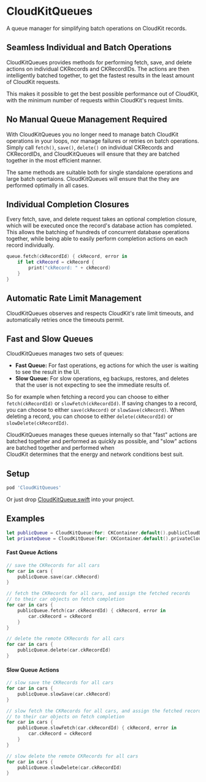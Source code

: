 # CloudKitQueues

A queue manager for simplifying batch operations on CloudKit records.

## Seamless Individual and Batch Operations 

CloudKitQueues provides methods for performing fetch, save, and delete actions on individual CKRecords 
and CKRecordIDs. The actions are then intelligently batched together, to get the fastest results in the 
least amount of CloudKit requests. 

This makes it possible to get the best possible performance out of CloudKit, with the minimum 
number of requests within CloudKit's request limits.

## No Manual Queue Management Required

With CloudKitQueues you no longer need to manage batch CloudKit operations in your loops, nor 
manage failures or retries on batch operations. Simply call `fetch()`, `save()`, `delete()` on 
individual CKRecords and CKRecordIDs, and CloudKitQueues will ensure that they are batched 
together in the most efficient manner.

The same methods are suitable both for single standalone operations and large batch opertaions. 
CloudKitQueues will ensure that the they are performed optimally in all cases. 

## Individual Completion Closures 

Every fetch, save, and delete request takes an optional completion closure, which will be executed
once the record's database action has completed. This allows the batching of hundreds of concurrent
database operations together, while being able to easily perform completion actions on each record
individually. 

```swift
queue.fetch(ckRecordId) { ckRecord, error in
    if let ckRecord = ckRecord {
        print("ckRecord: " + ckRecord)
    }
}
```

## Automatic Rate Limit Management

CloudKitQueues observes and respects CloudKit's rate limit timeouts, and automatically retries once the 
timeouts permit. 

## Fast and Slow Queues

CloudKitQueues manages two sets of queues: 

- **Fast Queue:** For fast operations, eg actions for which the user is waiting to see the result
  in the UI.
- **Slow Queue:** For slow operations, eg backups, restores, and deletes that the user is
  not expecting to see the immediate results of.

So for example when fetching a record you can choose to either `fetch(ckRecordId)` or 
`slowFetch(ckRecordId)`. If saving changes to a record, you can choose to either `save(ckRecord)` 
or `slowSave(ckRecord)`. When deleting a record, you can choose to either `delete(ckRecordId)` 
or `slowDelete(ckRecordId)`. 

CloudKitQueues manages these queues internally so that "fast" actions are batched together and 
performed as quickly as possible, and "slow" actions are batched together and performed when  
CloudKit determines that the energy and network conditions best suit.

## Setup

```ruby
pod 'CloudKitQueues'
```

Or just drop [CloudKitQueue.swift](https://github.com/sobri909/CloudKitQueues/blob/master/Source/CloudKitQueue.swift) into your project. 

## Examples

```swift
let publicQueue = CloudKitQueue(for: CKContainer.default().publicCloudDatabase)
let privateQueue = CloudKitQueue(for: CKContainer.default().privateCloudDatabase)
```

#### Fast Queue Actions

```swift
// save the CKRecords for all cars
for car in cars { 
    publicQueue.save(car.ckRecord) 
}
```

```swift
// fetch the CKRecords for all cars, and assign the fetched records
// to their car objects on fetch completion
for car in cars { 
    publicQueue.fetch(car.ckRecordId) { ckRecord, error in
        car.ckRecord = ckRecord
    }
}
```

```swift
// delete the remote CKRecords for all cars
for car in cars { 
    publicQueue.delete(car.ckRecordId)
}
```

#### Slow Queue Actions

```swift
// slow save the CKRecords for all cars
for car in cars { 
    publicQueue.slowSave(car.ckRecord) 
}
```

```swift
// slow fetch the CKRecords for all cars, and assign the fetched records
// to their car objects on fetch completion
for car in cars { 
    publicQueue.slowFetch(car.ckRecordId) { ckRecord, error in
        car.ckRecord = ckRecord
    }
}
```

```swift
// slow delete the remote CKRecords for all cars
for car in cars { 
    publicQueue.slowDelete(car.ckRecordId)
}
```
